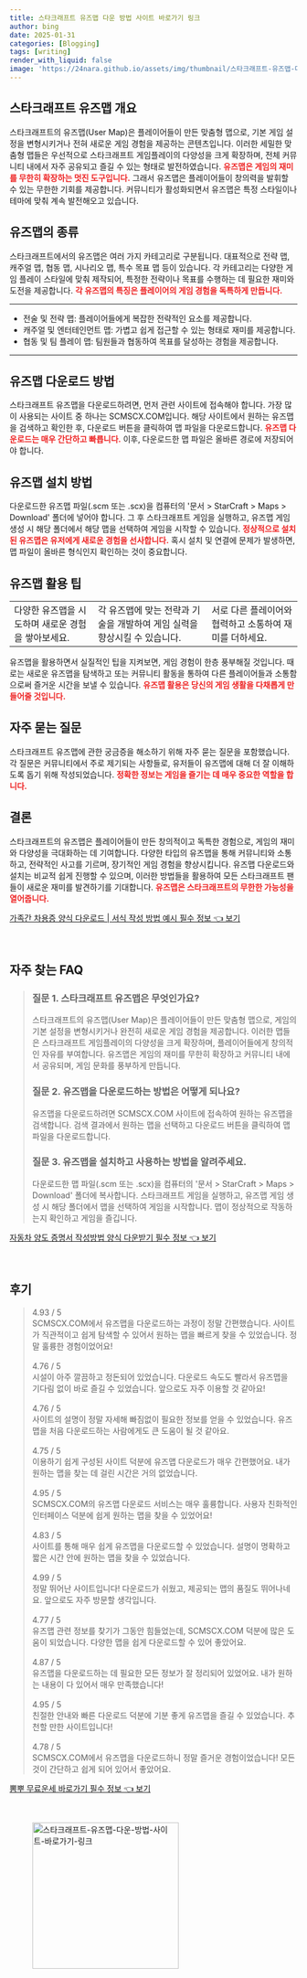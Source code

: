 ```yaml
---
title: 스타크래프트 유즈맵 다운 방법 사이트 바로가기 링크
author: bing
date: 2025-01-31
categories: [Blogging]
tags: [writing]
render_with_liquid: false
image: 'https://24nara.github.io/assets/img/thumbnail/스타크래프트-유즈맵-다운-방법-사이트-바로가기-링크.webp'
---
```



<h2 id='스타크래프트 유즈맵 개요'>스타크래프트 유즈맵 개요</h2>

<p>스타크래프트의 유즈맵(User Map)은 플레이어들이 만든 맞춤형 맵으로, 기본 게임 설정을 변형시키거나 전혀 새로운 게임 경험을 제공하는 콘텐츠입니다. 이러한 세밀한 맞춤형 맵들은 우선적으로 스타크래프트 게임플레이의 다양성을 크게 확장하며, 전체 커뮤니티 내에서 자주 공유되고 즐길 수 있는 형태로 발전하였습니다. <b><span style="color: #ee2323;">유즈맵은 게임의 재미를 무한히 확장하는 멋진 도구입니다.</span></b> 그래서 유즈맵은 플레이어들이 창의력을 발휘할 수 있는 무한한 기회를 제공합니다. 커뮤니티가 활성화되면서 유즈맵은 특정 스타일이나 테마에 맞춰 계속 발전해오고 있습니다.</p>

<h2 id='유즈맵의 종류'>유즈맵의 종류</h2>

<p>스타크래프트에서의 유즈맵은 여러 가지 카테고리로 구분됩니다. 대표적으로 전략 맵, 캐주얼 맵, 협동 맵, 시나리오 맵, 특수 목표 맵 등이 있습니다. 각 카테고리는 다양한 게임 플레이 스타일에 맞춰 제작되어, 특정한 전략이나 목표를 수행하는 데 필요한 재미와 도전을 제공합니다. <b><span style="color: #ee2323;">각 유즈맵의 특징은 플레이어의 게임 경험을 독특하게 만듭니다.</span></b></p>

<hr />

<ul>
    <li>전술 및 전략 맵: 플레이어들에게 복잡한 전략적인 요소를 제공합니다.</li>
    <li>캐주얼 및 엔터테인먼트 맵: 가볍고 쉽게 접근할 수 있는 형태로 재미를 제공합니다.</li>
    <li>협동 및 팀 플레이 맵: 팀원들과 협동하여 목표를 달성하는 경험을 제공합니다.</li>
</ul>

<hr />

<h2 id='유즈맵 다운로드 방법'>유즈맵 다운로드 방법</h2>

<p>스타크래프트 유즈맵을 다운로드하려면, 먼저 관련 사이트에 접속해야 합니다. 가장 많이 사용되는 사이트 중 하나는 SCMSCX.COM입니다. 해당 사이트에서 원하는 유즈맵을 검색하고 확인한 후, 다운로드 버튼을 클릭하여 맵 파일을 다운로드합니다. <b><span style="color: #ee2323;">유즈맵 다운로드는 매우 간단하고 빠릅니다.</span></b> 이후, 다운로드한 맵 파일은 올바른 경로에 저장되어야 합니다.</p>

<h2 id='유즈맵 설치 방법'>유즈맵 설치 방법</h2>

<p>다운로드한 유즈맵 파일(.scm 또는 .scx)을 컴퓨터의 '문서 > StarCraft > Maps > Download' 폴더에 넣어야 합니다. 그 후 스타크래프트 게임을 실행하고, 유즈맵 게임 생성 시 해당 폴더에서 해당 맵을 선택하여 게임을 시작할 수 있습니다. <b><span style="color: #ee2323;">정상적으로 설치된 유즈맵은 유저에게 새로운 경험을 선사합니다.</span></b> 혹시 설치 및 연결에 문제가 발생하면, 맵 파일이 올바른 형식인지 확인하는 것이 중요합니다.</p>

<h2 id='유즈맵 활용 팁'>유즈맵 활용 팁</h2>

<table>
    <tr>
        <td>다양한 유즈맵을 시도하며 새로운 경험을 쌓아보세요.</td>
        <td>각 유즈맵에 맞는 전략과 기술을 개발하여 게임 실력을 향상시킬 수 있습니다.</td>
        <td>서로 다른 플레이어와 협력하고 소통하여 재미를 더하세요.</td>
    </tr>
</table>

<p>유즈맵을 활용하면서 실질적인 팁을 지켜보면, 게임 경험이 한층 풍부해질 것입니다. 때로는 새로운 유즈맵을 탐색하고 또는 커뮤니티 활동을 통하여 다른 플레이어들과 소통함으로써 즐거운 시간을 보낼 수 있습니다. <b><span style="color: #ee2323;">유즈맵 활용은 당신의 게임 생활을 다채롭게 만들어줄 것입니다.</span></b></p>

<h2 id='자주 묻는 질문'>자주 묻는 질문</h2>

<p>스타크래프트 유즈맵에 관한 궁금증을 해소하기 위해 자주 묻는 질문을 포함했습니다. 각 질문은 커뮤니티에서 주로 제기되는 사항들로, 유저들이 유즈맵에 대해 더 잘 이해하도록 돕기 위해 작성되었습니다. <b><span style="color: #ee2323;">정확한 정보는 게임을 즐기는 데 매우 중요한 역할을 합니다.</span></b></p>

<h2 id='결론'>결론</h2>

<p>스타크래프트의 유즈맵은 플레이어들이 만든 창의적이고 독특한 경험으로, 게임의 재미와 다양성을 극대화하는 데 기여합니다. 다양한 타입의 유즈맵을 통해 커뮤니티와 소통하고, 전략적인 사고를 기르며, 장기적인 게임 경험을 향상시킵니다. 유즈맵 다운로드와 설치는 비교적 쉽게 진행할 수 있으며, 이러한 방법들을 활용하여 모든 스타크래프트 팬들이 새로운 재미를 발견하기를 기대합니다. <b><span style="color: #ee2323;">유즈맵은 스타크래프트의 무한한 가능성을 열어줍니다.</span></b></p>


<p><a class="click-button" title="가족간 차용증 양식 다운로드 | 서식 작성 방법 예시 필수 정보" href="https://24nara.github.io/posts/%EA%B0%80%EC%A1%B1%EA%B0%84-%EC%B0%A8%EC%9A%A9%EC%A6%9D-%EC%96%91%EC%8B%9D-%EB%8B%A4%EC%9A%B4%EB%A1%9C%EB%93%9C-%EC%84%9C%EC%8B%9D-%EC%9E%91%EC%84%B1-%EB%B0%A9%EB%B2%95-%EC%98%88%EC%8B%9C-%ED%95%84%EC%88%98-%EC%A0%95%EB%B3%B4/" rel="dofollow">가족간 차용증 양식 다운로드 | 서식 작성 방법 예시 필수 정보 👈 보기</a></p><br>
<h2 id='자주_찾는_FAQ'>자주 찾는 FAQ</h2>
<div itemscope="" itemtype="https://schema.org/FAQPage"> 
<blockquote> 
<div itemscope="" itemprop="mainEntity" itemtype="https://schema.org/Question"> 
<h3 itemprop="name">질문 1. 스타크래프트 유즈맵은 무엇인가요?</h3> 
<div itemscope="" itemprop="acceptedAnswer" itemtype="https://schema.org/Answer"> 
<span itemprop="text"> 
<p>스타크래프트의 유즈맵(User Map)은 플레이어들이 만든 맞춤형 맵으로, 게임의 기본 설정을 변형시키거나 완전히 새로운 게임 경험을 제공합니다. 이러한 맵들은 스타크래프트 게임플레이의 다양성을 크게 확장하며, 플레이어들에게 창의적인 자유를 부여합니다. 유즈맵은 게임의 재미를 무한히 확장하고 커뮤니티 내에서 공유되며, 게임 문화를 풍부하게 만듭니다.</p> 
</span> 
</div> 
</div> 

<div itemscope="" itemprop="mainEntity" itemtype="https://schema.org/Question"> 
<h3 itemprop="name">질문 2. 유즈맵을 다운로드하는 방법은 어떻게 되나요?</h3> 
<div itemscope="" itemprop="acceptedAnswer" itemtype="https://schema.org/Answer"> 
<span itemprop="text"> 
<p>유즈맵을 다운로드하려면 SCMSCX.COM 사이트에 접속하여 원하는 유즈맵을 검색합니다. 검색 결과에서 원하는 맵을 선택하고 다운로드 버튼을 클릭하여 맵 파일을 다운로드합니다.</p> 
</span> 
</div> 
</div> 

<div itemscope="" itemprop="mainEntity" itemtype="https://schema.org/Question"> 
<h3 itemprop="name">질문 3. 유즈맵을 설치하고 사용하는 방법을 알려주세요.</h3> 
<div itemscope="" itemprop="acceptedAnswer" itemtype="https://schema.org/Answer"> 
<span itemprop="text"> 
<p>다운로드한 맵 파일(.scm 또는 .scx)을 컴퓨터의 '문서 > StarCraft > Maps > Download' 폴더에 복사합니다. 스타크래프트 게임을 실행하고, 유즈맵 게임 생성 시 해당 폴더에서 맵을 선택하여 게임을 시작합니다. 맵이 정상적으로 작동하는지 확인하고 게임을 즐깁니다.</p> 
</span> 
</div> 
</div> 

</blockquote> 
</div>
<p><a class="click-button" title="자동차 양도 증명서 작성방법 양식 다운받기 필수 정보" href="https://24nara.github.io/posts/%EC%9E%90%EB%8F%99%EC%B0%A8-%EC%96%91%EB%8F%84-%EC%A6%9D%EB%AA%85%EC%84%9C-%EC%9E%91%EC%84%B1%EB%B0%A9%EB%B2%95-%EC%96%91%EC%8B%9D-%EB%8B%A4%EC%9A%B4%EB%B0%9B%EA%B8%B0-%ED%95%84%EC%88%98-%EC%A0%95%EB%B3%B4/" rel="dofollow">자동차 양도 증명서 작성방법 양식 다운받기 필수 정보 👈 보기</a></p><br>
<h2 id='후기'>후기</h2>
<div itemscope itemtype="https://schema.org/Product">
  <blockquote>
  <div itemprop="review" itemscope itemtype="https://schema.org/Review">
      <div itemprop="reviewRating" itemscope itemtype="https://schema.org/Rating"> <span itemprop="ratingValue">4.93</span> / <span itemprop="bestRating">5</span> </div>
      <span itemprop="reviewBody">SCMSCX.COM에서 유즈맵을 다운로드하는 과정이 정말 간편했습니다. 사이트가 직관적이고 쉽게 탐색할 수 있어서 원하는 맵을 빠르게 찾을 수 있었습니다. 정말 훌륭한 경험이었어요!</span>
  </div>
  <br>
  <div itemprop="review" itemscope itemtype="https://schema.org/Review">
      <div itemprop="reviewRating" itemscope itemtype="https://schema.org/Rating"> <span itemprop="ratingValue">4.76</span> / <span itemprop="bestRating">5</span> </div>
      <span itemprop="reviewBody">시설이 아주 깔끔하고 정돈되어 있었습니다. 다운로드 속도도 빨라서 유즈맵을 기다림 없이 바로 즐길 수 있었습니다. 앞으로도 자주 이용할 것 같아요!</span>
  </div>
  <br>
  <div itemprop="review" itemscope itemtype="https://schema.org/Review">
      <div itemprop="reviewRating" itemscope itemtype="https://schema.org/Rating"> <span itemprop="ratingValue">4.76</span> / <span itemprop="bestRating">5</span> </div>
      <span itemprop="reviewBody">사이트의 설명이 정말 자세해 빠짐없이 필요한 정보를 얻을 수 있었습니다. 유즈맵을 처음 다운로드하는 사람에게도 큰 도움이 될 것 같아요.</span>
  </div>
  <br>
  <div itemprop="review" itemscope itemtype="https://schema.org/Review">
      <div itemprop="reviewRating" itemscope itemtype="https://schema.org/Rating"> <span itemprop="ratingValue">4.75</span> / <span itemprop="bestRating">5</span> </div>
      <span itemprop="reviewBody">이용하기 쉽게 구성된 사이트 덕분에 유즈맵 다운로드가 매우 간편했어요. 내가 원하는 맵을 찾는 데 걸린 시간은 거의 없었습니다.</span>
  </div>
  <br>
  <div itemprop="review" itemscope itemtype="https://schema.org/Review">
      <div itemprop="reviewRating" itemscope itemtype="https://schema.org/Rating"> <span itemprop="ratingValue">4.95</span> / <span itemprop="bestRating">5</span> </div>
      <span itemprop="reviewBody">SCMSCX.COM의 유즈맵 다운로드 서비스는 매우 훌륭합니다. 사용자 친화적인 인터페이스 덕분에 쉽게 원하는 맵을 찾을 수 있었어요!</span>
  </div>
  <br>
  <div itemprop="review" itemscope itemtype="https://schema.org/Review">
      <div itemprop="reviewRating" itemscope itemtype="https://schema.org/Rating"> <span itemprop="ratingValue">4.83</span> / <span itemprop="bestRating">5</span> </div>
      <span itemprop="reviewBody">사이트를 통해 매우 쉽게 유즈맵을 다운로드할 수 있었습니다. 설명이 명확하고 짧은 시간 안에 원하는 맵을 찾을 수 있었습니다.</span>
  </div>
  <br>
  <div itemprop="review" itemscope itemtype="https://schema.org/Review">
      <div itemprop="reviewRating" itemscope itemtype="https://schema.org/Rating"> <span itemprop="ratingValue">4.99</span> / <span itemprop="bestRating">5</span> </div>
      <span itemprop="reviewBody">정말 뛰어난 사이트입니다! 다운로드가 쉬웠고, 제공되는 맵의 품질도 뛰어나네요. 앞으로도 자주 방문할 생각입니다.</span>
  </div>
  <br>
  <div itemprop="review" itemscope itemtype="https://schema.org/Review">
      <div itemprop="reviewRating" itemscope itemtype="https://schema.org/Rating"> <span itemprop="ratingValue">4.77</span> / <span itemprop="bestRating">5</span> </div>
      <span itemprop="reviewBody">유즈맵 관련 정보를 찾기가 그동안 힘들었는데, SCMSCX.COM 덕분에 많은 도움이 되었습니다. 다양한 맵을 쉽게 다운로드할 수 있어 좋았어요.</span>
  </div>
  <br>
  <div itemprop="review" itemscope itemtype="https://schema.org/Review">
      <div itemprop="reviewRating" itemscope itemtype="https://schema.org/Rating"> <span itemprop="ratingValue">4.87</span> / <span itemprop="bestRating">5</span> </div>
      <span itemprop="reviewBody">유즈맵을 다운로드하는 데 필요한 모든 정보가 잘 정리되어 있었어요. 내가 원하는 내용이 다 있어서 매우 만족했습니다!</span>
  </div>
  <br>
  <div itemprop="review" itemscope itemtype="https://schema.org/Review">
      <div itemprop="reviewRating" itemscope itemtype="https://schema.org/Rating"> <span itemprop="ratingValue">4.95</span> / <span itemprop="bestRating">5</span> </div>
      <span itemprop="reviewBody">친절한 안내와 빠른 다운로드 덕분에 기분 좋게 유즈맵을 즐길 수 있었습니다. 추천할 만한 사이트입니다!</span>
  </div>
  <br>
  <div itemprop="review" itemscope itemtype="https://schema.org/Review">
      <div itemprop="reviewRating" itemscope itemtype="https://schema.org/Rating"> <span itemprop="ratingValue">4.78</span> / <span itemprop="bestRating">5</span> </div>
      <span itemprop="reviewBody">SCMSCX.COM에서 유즈맵을 다운로드하니 정말 즐거운 경험이었습니다! 모든 것이 간단하고 쉽게 되어 있어서 좋았어요.</span>
  </div>
  </blockquote>
</div>
<p><a class="click-button" title="뽐뿌 무료운세 바로가기 필수 정보" href="https://24nara.github.io/posts/%EB%BD%90%EB%BF%8C-%EB%AC%B4%EB%A3%8C%EC%9A%B4%EC%84%B8-%EB%B0%94%EB%A1%9C%EA%B0%80%EA%B8%B0-%ED%95%84%EC%88%98-%EC%A0%95%EB%B3%B4/" rel="dofollow">뽐뿌 무료운세 바로가기 필수 정보 👈 보기</a></p><br>
<figure class="image"><img src="https://24nara.github.io/assets/img/thumbnail/스타크래프트-유즈맵-다운-방법-사이트-바로가기-링크.webp" alt="스타크래프트-유즈맵-다운-방법-사이트-바로가기-링크" width="256" height="256"></figure>